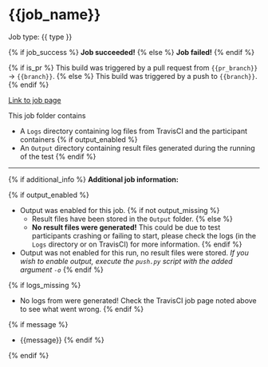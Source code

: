 # {{job_name}}

Job type: {{ type }}


{% if job_success %}
**Job succeeded!**
{% else %}
**Job failed!**
{% endif %}

{% if is_pr %}
This build was triggered by a pull request from `{{pr_branch}}` → `{{branch}}`.
{% else %}
This build was triggered by a push to `{{branch}}`.
{% endif %}


[Link to job page]({[job_link]})


This job folder contains
- A `Logs` directory containing log files from TravisCI and the participant containers
{% if output_enabled %}
- An `Output` directory containing result files generated during the running of the test
{% endif %}

---

{% if additional_info %}
**Additional job information:**

{% if output_enabled %}
- Output was enabled for this job.
{% if not output_missing %}
	- Result files have been stored in the `Output` folder.
{% else %}
	- **No result files were generated!** This could be due to test participants crashing or failing to start, please check the logs (in the `Logs` directory or on TravisCI) for more information.
{% endif %}
- Output was not enabled for this run, no result files were stored. _If you wish to enable output, execute the `push.py` script with the added argument `-o`_
{% endif %}

{% if logs_missing %}
- No logs from were generated! Check the TravisCI job page noted above to see what went wrong.
{% endif %}


{% if message %}
- {{message}}
{% endif %}

{% endif %}
